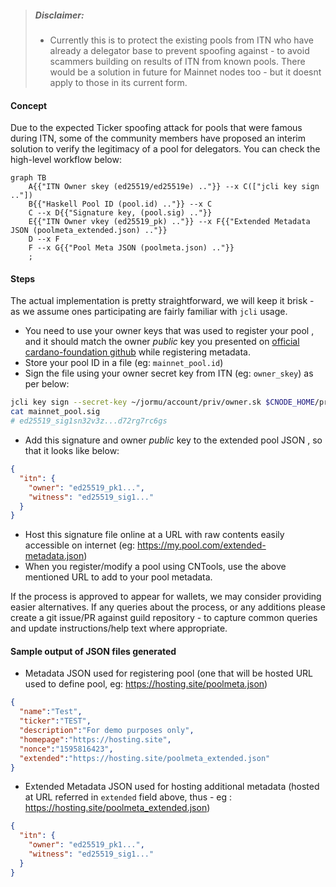 > ##### Disclaimer:
> - Currently this is to protect the existing pools from ITN who have already a delegator base to prevent spoofing against - to avoid scammers building on results of ITN from known pools. There would be a solution in future for Mainnet nodes too - but it doesnt apply to those in its current form.


#### Concept

Due to the expected Ticker spoofing attack for pools that were famous during ITN, some of the community members have proposed an interim solution to verify the legitimacy of a pool for delegators. You can check the high-level workflow below:

<!--details>
<summary>Expand to view</summary-->

```mermaid
graph TB
    A{{"ITN Owner skey (ed25519/ed25519e) .."}} --x C(["jcli key sign .."])
    B{{"Haskell Pool ID (pool.id) .."}} --x C
    C --x D{{"Signature key, (pool.sig) .."}}
    E{{"ITN Owner vkey (ed25519_pk) .."}} --x F{{"Extended Metadata JSON (poolmeta_extended.json) .."}}
    D --x F
    F --x G{{"Pool Meta JSON (poolmeta.json) .."}}
    ;
```

<!--/details-->

#### Steps
The actual implementation is pretty straightforward, we will keep it brisk - as we assume ones participating are fairly familiar with `jcli` usage.
- You need to use your owner keys that was used to register your pool , and it should match the owner _public_ key you presented on [official cardano-foundation github](https://github.com/cardano-foundation/incentivized-testnet-stakepool-registry) while registering metadata.
- Store your pool ID in a file (eg: `mainnet_pool.id`)
- Sign the file using your owner secret key from ITN (eg: `owner_skey`) as per below:
``` bash
jcli key sign --secret-key ~/jormu/account/priv/owner.sk $CNODE_HOME/priv/pool/TEST/pool.id --output mainnet_pool.sig
cat mainnet_pool.sig
# ed25519_sig1sn32v3z...d72rg7rc6gs
```
- Add this signature and owner _public_ key to the extended pool JSON , so that it looks like below:
``` json
{
  "itn": {
    "owner": "ed25519_pk1...",
    "witness": "ed25519_sig1..."
  }
}
```
- Host this signature file online at a URL with raw contents easily accessible on internet (eg: https://my.pool.com/extended-metadata.json)
- When you register/modify a pool using CNTools, use the above mentioned URL to add to your pool metadata.

If the process is approved to appear for wallets, we may consider providing easier alternatives. If any queries about the process, or any additions please create a git issue/PR against guild repository - to capture common queries and update instructions/help text where appropriate.

#### Sample output of JSON files generated

- Metadata JSON used for registering pool (one that will be hosted URL used to define pool, eg: https://hosting.site/poolmeta.json)

``` json
{
  "name":"Test",
  "ticker":"TEST",
  "description":"For demo purposes only",
  "homepage":"https://hosting.site",
  "nonce":"1595816423",
  "extended":"https://hosting.site/poolmeta_extended.json"
}
```

- Extended Metadata JSON used for hosting additional metadata  (hosted at URL referred in `extended` field above, thus - eg : https://hosting.site/poolmeta_extended.json)

``` json
{
  "itn": {
    "owner": "ed25519_pk1...",
    "witness": "ed25519_sig1..."
  }
}
```
